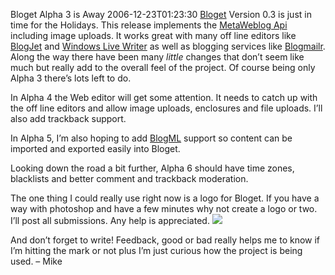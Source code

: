 Bloget Alpha 3 is Away
2006-12-23T01:23:30
[Bloget](http://mike-ward.net/bloget) Version 0.3 is just in time for the Holidays. This release implements the [MetaWeblog Api](http://www.xmlrpc.com/metaWeblogApi) including image uploads. It works great with many off line editors like [BlogJet](http://blogjet.com/) and [Windows Live Writer](http://windowslivewriter.spaces.live.com/blog/cns!D85741BB5E0BE8AA!174.entry) as well as blogging services like [Blogmailr](http://www.blogmailr.com/). Along the way there have been many _little_ changes that don’t seem like much but really add to the overall feel of the project. Of course being only Alpha 3 there’s lots left to do.

In Alpha 4 the Web editor will get some attention. It needs to catch up with the off line editors and allow image uploads, enclosures and file uploads. I’ll also add trackback support.

In Alpha 5, I’m also hoping to add [BlogML](http://codeplex.com/Wiki/View.aspx?ProjectName=BlogML) support so content can be imported and exported easily into Bloget.

Looking down the road a bit further, Alpha 6 should have time zones, blacklists and better comment and trackback moderation.

The one thing I could really use right now is a logo for Bloget. If you have a way with photoshop and have a few minutes why not create a logo or two. I’ll post all submissions. Any help is appreciated. ![](http://mike-ward.net/content/images/blog/Blog/smile19.gif)

And don’t forget to write! Feedback, good or bad really helps me to know if I’m hitting the mark or not plus I’m just curious how the project is being used. – Mike
